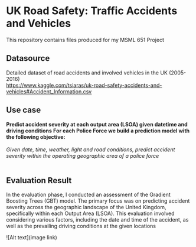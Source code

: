 # UK Road Safety: Traffic Accidents and Vehicles
This repository contains files produced for my MSML 651 Project

## Datasource
Detailed dataset of road accidents and involved vehicles in the UK (2005-2016)<br>
<U>https://www.kaggle.com/tsiaras/uk-road-safety-accidents-and-vehicles#Accident_Information.csv</U>
    


## Use case
<b>Predict accident severity at each output area (LSOA) given datetime and driving conditions</b>
<b>For each Police Force we build a prediction model with the following objective:</b><br>
<br>
<em>Given date, time, weather, light and road conditions, predict accident severity within the operating geographic area of a police force</em> <br>
<br>

## Evaluation Result
In the evaluation phase, I conducted an assessment of the
Gradient Boosting Trees (GBT) model. The primary focus
was on predicting accident severity across the geographic
landscape of the United Kingdom, specifically within each
Output Area (LSOA). This evaluation involved considering
various factors, including the date and time of the accident, as
well as the prevailing driving conditions at the given locations

![Alt text](image link)

